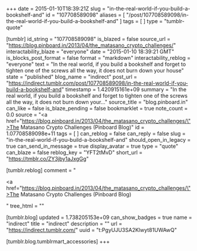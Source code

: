 +++
date = 2015-01-10T18:39:21Z
slug = "in-the-real-world-if-you-build-a-bookshelf-and"
id = "107708589098"
aliases = [ "/post/107708589098/in-the-real-world-if-you-build-a-bookshelf-and" ]
tags = [ ]
type = "tumblr-quote"

[tumblr]
id_string = "107708589098"
is_blazed = false
source_url = "https://blog.pinboard.in/2013/04/the_matasano_crypto_challenges/"
interactability_blaze = "everyone"
date = "2015-01-10 18:39:21 GMT"
is_blocks_post_format = false
format = "markdown"
interactability_reblog = "everyone"
text = "In the real world, if you build a bookshelf and forget to tighten one of the screws all the way, it does not burn down your house"
state = "published"
blog_name = "indirect"
post_url = "https://indirect.tumblr.com/post/107708589098/in-the-real-world-if-you-build-a-bookshelf-and"
timestamp = 1.420915161e+09
summary = "In the real world, if you build a bookshelf and forget to tighten one of the screws all the way, it does not burn down your..."
source_title = "blog.pinboard.in"
can_like = false
is_blaze_pending = false
bookmarklet = true
note_count = 0.0
source = "<a href=\"https://blog.pinboard.in/2013/04/the_matasano_crypto_challenges/\">The Matasano Crypto Challenges (Pinboard Blog)</a>"
id = 1.07708589098e+11
tags = [ ]
can_reblog = false
can_reply = false
slug = "in-the-real-world-if-you-build-a-bookshelf-and"
should_open_in_legacy = true
can_send_in_message = true
display_avatar = true
type = "quote"
can_blaze = false
reblog_key = "YFT2tMvD"
short_url = "https://tmblr.co/ZY3jby1aJxgGg"

[tumblr.reblog]
comment = "<p><a href=\"https://blog.pinboard.in/2013/04/the_matasano_crypto_challenges/\">The Matasano Crypto Challenges (Pinboard Blog)</a></p>"
tree_html = ""

[tumblr.blog]
updated = 1.738205153e+09
can_show_badges = true
name = "indirect"
title = "indirect"
description = ""
url = "https://indirect.tumblr.com/"
uuid = "t:PgyUJU3SA2Klwyt81UWAwQ"

[tumblr.blog.tumblrmart_accessories]
+++
